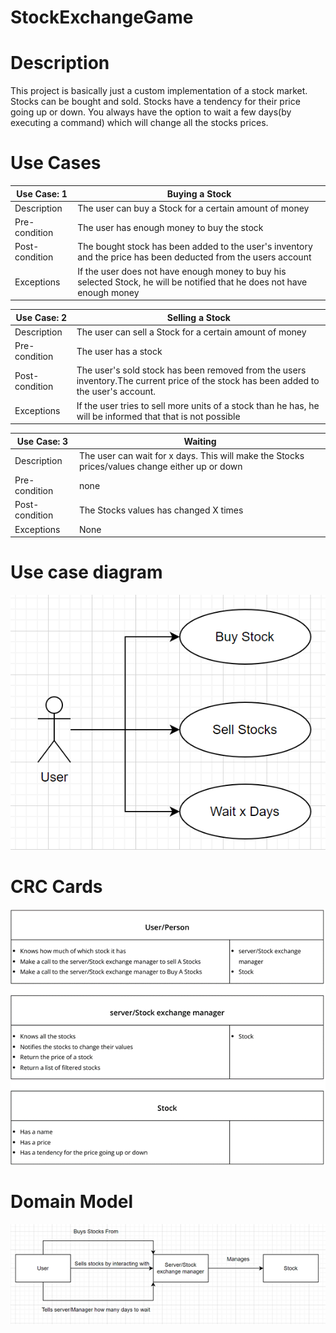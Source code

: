 # StockExchangeGame
# Description
This project is basically just a custom implementation of a stock market.
Stocks can be bought and sold.
Stocks have a tendency for their price going up or down.
You always have the option to wait a few days(by executing a command) which will change all the stocks prices.



# Use Cases

| Use Case: 1 | Buying a Stock |
| --- | --- |
| Description | The user can buy a Stock for a certain amount of money |
| Pre-condition | The user has enough money to buy the stock |
| Post-condition | The bought stock has been added to the user&#39;s inventory and the price has been deducted from the users account |
| Exceptions | If the user does not have enough money to buy his selected Stock, he will be notified that he does not have enough money |

| Use Case: 2 | Selling a Stock |
| --- | --- |
| Description | The user can sell a Stock for a certain amount of money |
| Pre-condition | The user has a stock |
| Post-condition | The user&#39;s sold stock has been removed from the users inventory.The current price of the stock has been added to the user&#39;s account. |
| Exceptions | If the user tries to sell more units of a stock than he has, he will be informed that that is not possible |

| Use Case: 3 | Waiting |
| --- | --- |
| Description | The user can wait for x days. This will make the Stocks prices/values change either up or down |
| Pre-condition | none |
| Post-condition | The Stocks values has changed X times |
| Exceptions | None |

# Use case diagram

![](https://github.com/EnderDark1010/StockExchange/blob/main/picsForReadMe/ucd.png)

# CRC Cards

![](https://github.com/EnderDark1010/StockExchange/blob/main/picsForReadMe/crcc.png)

# Domain Model

![](https://github.com/EnderDark1010/StockExchange/blob/main/picsForReadMe/dm.png)
